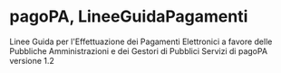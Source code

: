# pagoPA, LineeGuidaPagamenti
Linee Guida per l'Effettuazione dei Pagamenti Elettronici a favore delle Pubbliche Amministrazioni e dei Gestori di Pubblici Servizi di pagoPA versione 1.2
